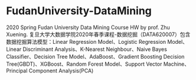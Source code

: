# FudanUniversity-DataMining
2020 Spring Fudan University Data Mining Course HW by prof. Zhu Xuening. 复旦大学大数据学院2020年春季课程-数据挖掘（DATA620007）包含数据挖掘算法模型：Linear Regression Model、Logistic Regression Model、Linear Discriminant Analysis、K-Nearest Neighbour、Naive Bayes Classifier、Decision Tree Model、AdaBoost、Gradient Boosting Decision Tree(GBDT)、XGBoost、Random Forest Model、Support Vector Machine、Principal Component Analysis(PCA)

